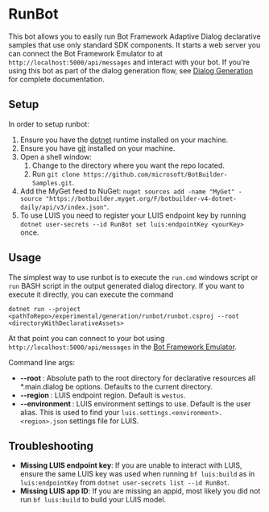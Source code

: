 ﻿# RunBot

This bot allows you to easily run Bot Framework Adaptive Dialog declarative samples that use only standard SDK components.
It starts a web server you can connect the Bot Framework Emulator to at `http://localhost:5000/api/messages` and interact with your bot.
If you're using this bot as part of the dialog generation flow, see [Dialog Generation][generation] for complete documentation.  

## Setup

In order to setup runbot:

1. Ensure you have the [dotnet] runtime installed on your machine.
2. Ensure you have [git] installed on your machine.
3. Open a shell window:
   1. Change to the directory where you want the repo located.
   2. Run `git clone https://github.com/microsoft/BotBuilder-Samples.git`.
4. Add the MyGet feed to NuGet: `nuget sources add -name "MyGet" -source "https://botbuilder.myget.org/F/botbuilder-v4-dotnet-daily/api/v3/index.json"`.
5. To use LUIS you need to register your LUIS endpoint key by running `dotnet user-secrets --id RunBot set luis:endpointKey <yourKey>` once.

## Usage

The simplest way to use runbot is to execute the `run.cmd` windows script or `run` BASH script in the output generated dialog directory.  If you want to execute it directly, you can execute the command 
```
dotnet run --project <pathToRepo>/experimental/generation/runbot/runbot.csproj --root <directoryWithDeclarativeAssets>
```
At that point you can connect to your bot using `http://localhost:5000/api/messages` in the [Bot Framework Emulator][emulator].

Command line args:

* **--root <PATH>**: Absolute path to the root directory for declarative resources all *.main.dialog be options.  Defaults to the current directory.
* **--region <REGION>**: LUIS endpoint region.  Default is `westus`.
* **--environment <ENVIRONMENT>**: LUIS environment settings to use.
  Default is the user alias.
  This is used to find your `luis.settings.<environment>.<region>.json` settings file for LUIS.

## Troubleshooting

* **Missing LUIS endpoint key**: If you are unable to interact with LUIS, ensure the same LUIS key was used when running `bf luis:build` as in `luis:endpointKey` from `dotnet user-secrets list --id RunBot`.
* **Missing LUIS app ID**: If you are missing an appid, most likely you did not run `bf luis:build` to build your LUIS model.

[dotnet]:https://dotnet.microsoft.com/download
[git]:https://git-scm.com/downloads
[samples]:https://github.com/microsoft/BotBuilder-Samples.git
[emulator]:https://github.com/Microsoft/BotFramework-Emulator
[generation]:https://github.com/microsoft/BotBuilder-Samples/tree/master/experimental/generation/generator
